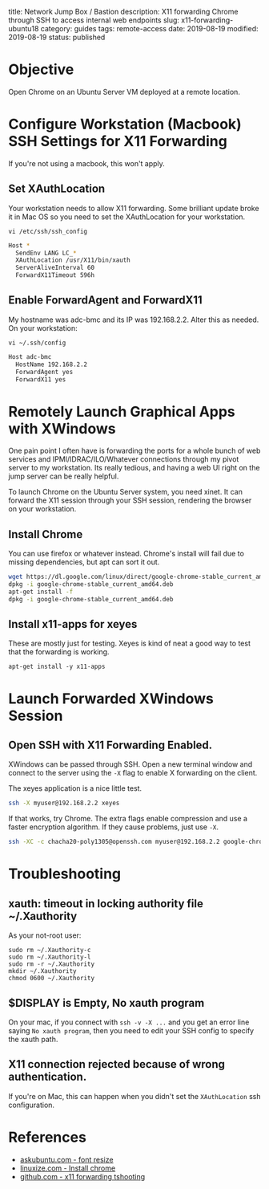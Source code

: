 title: Network Jump Box / Bastion
description: X11 forwarding Chrome through SSH to access internal web endpoints
slug: x11-forwarding-ubuntu18
category: guides
tags: remote-access
date: 2019-08-19
modified: 2019-08-19
status: published

# Objective
Open Chrome on an Ubuntu Server VM deployed at a remote location.


# Configure Workstation (Macbook) SSH Settings for X11 Forwarding
If you're not using a macbook, this won't apply.


## Set XAuthLocation
Your workstation needs to allow X11 forwarding. Some brilliant update broke it
in Mac OS so you need to set the XAuthLocation for your workstation.

`vi /etc/ssh/ssh_config`
```bash
Host *
  SendEnv LANG LC_*
  XAuthLocation /usr/X11/bin/xauth
  ServerAliveInterval 60
  ForwardX11Timeout 596h
```

## Enable ForwardAgent and ForwardX11
My hostname was adc-bmc and its IP was 192.168.2.2. Alter this as needed.
On your workstation:

`vi ~/.ssh/config`
```bash
Host adc-bmc
  HostName 192.168.2.2
  ForwardAgent yes
  ForwardX11 yes
```


# Remotely Launch Graphical Apps with XWindows
One pain point I often have is forwarding the ports for a whole bunch of web
services and  IPMI/IDRAC/ILO/Whatever connections through my pivot server to my
workstation. Its really tedious, and having a web UI right on the jump server
can be really helpful.

To launch Chrome on the Ubuntu Server system, you need xinet. It can forward
the X11 session through your SSH session, rendering the browser on your
workstation.


## Install Chrome
You can use firefox or whatever instead. Chrome's install will fail due to
missing dependencies, but apt can sort it out.
```bash
wget https://dl.google.com/linux/direct/google-chrome-stable_current_amd64.deb
dpkg -i google-chrome-stable_current_amd64.deb
apt-get install -f
dpkg -i google-chrome-stable_current_amd64.deb
```

## Install x11-apps for xeyes
These are mostly just for testing. Xeyes is kind of neat a good way to test
that the forwarding is working.
```
apt-get install -y x11-apps
```


# Launch Forwarded XWindows Session
## Open SSH with X11 Forwarding Enabled.
XWindows can be passed through SSH. Open a new terminal window and connect to
the server using the `-X` flag to enable X forwarding on the client.

The xeyes application is a nice little test.

```bash
ssh -X myuser@192.168.2.2 xeyes
```

If that works, try Chrome. The extra flags enable compression and use a faster
encryption algorithm. If they cause problems, just use `-X`.

```bash
ssh -XC -c chacha20-poly1305@openssh.com myuser@192.168.2.2 google-chrome
```



# Troubleshooting
## xauth:  timeout in locking authority file ~/.Xauthority

As your not-root user:
```
sudo rm ~/.Xauthority-c
sudo rm ~/.Xauthority-l
sudo rm -r ~/.Xauthority
mkdir ~/.Xauthority
chmod 0600 ~/.Xauthority
```

## $DISPLAY is Empty, No xauth program
On your mac, if you connect with `ssh -v -X ...` and you get an error line
saying `No xauth program`, then you need to edit your SSH config to specify
the xauth path.


## X11 connection rejected because of wrong authentication.
If you're on Mac, this can happen when you didn't set the `XAuthLocation` ssh
configuration.


# References
- [askubuntu.com - font resize](https://askubuntu.com/questions/173220/how-do-i-change-the-font-or-the-font-size-in-the-tty-console)
- [linuxize.com - Install chrome](https://linuxize.com/post/how-to-install-google-chrome-web-browser-on-ubuntu-18-04/)
- [github.com - x11 forwarding tshooting](https://github.com/dnschneid/crouton/issues/2676)
